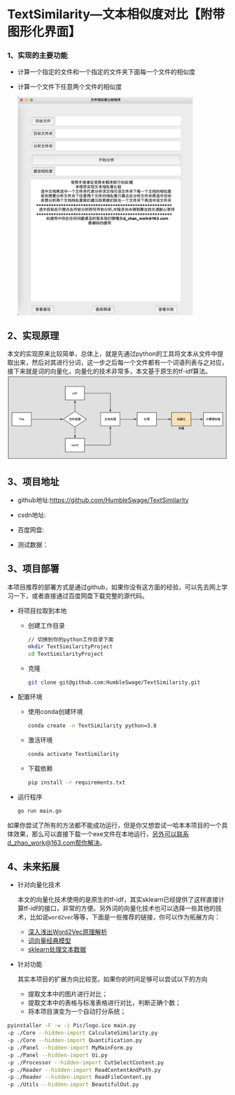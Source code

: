 # TextSimilarity—文本相似度对比【附带图形化界面】

### 1、实现的主要功能

- 计算一个指定的文件和一个指定的文件夹下面每一个文件的相似度

- 计算一个文件下任意两个文件的相似度

  <img src="Pic/UserPanel.png" width = "400" height = "500" alt="图片名称" align=center />

  
## 2、实现原理

本文的实现原来比较简单，总体上，就是先通过python的工具将文本从文件中提取出来，然后对其进行分词，这一步之后每一个文件都有一个词语列表与之对应，接下来就是词的向量化，向量化的技术非常多，本文基于原生的tf-idf算法。
<img src="Pic/Framework.png">

## 3、项目地址

- github地址:https://github.com/HumbleSwage/TextSimilarity

- csdn地址:

- 百度网盘:

- 测试数据：

  

## 3、项目部署

本项目推荐的部署方式是通过github，如果你没有这方面的经验，可以先去网上学习一下，或者直接通过百度网盘下载完整的源代码。

- 将项目拉取到本地

  - 创建工作目录

    ```bash
    // 切换到你的python工作目录下面
    mkdir TextSimilarityProject
    cd TextSimilarityProject
    ```

  - 克隆

    ```bash
    git clone git@github.com:HumbleSwage/TextSimilarity.git
    ```

- 配置环境

  - 使用conda创建环境

    ```bash
    conda create -n TextSimilarity python=3.8
    ```

  - 激活环境

    ```bash
    conda activate TextSimilarity
    ```

  - 下载依赖

    ```bash
    pip install -r requirements.txt
    ```

- 运行程序

  ```bash
  go run main.go
  ```

如果你尝试了所有的方法都不能成功运行，但是你又想尝试一哈本本项目的一个具体效果，那么可以直接下载一个exe文件在本地运行，另外可以联系d_zhao_work@163.com帮你解决。

## 4、未来拓展

- 针对向量化技术

  本文的向量化技术使用的是原生的tf-idf，其实sklearn已经提供了这样直接计算tf-idf的接口，非常的方便。另外词的向量化技术也可以选择一些其他的技术，比如说`word2vec`等等，下面是一些推荐的链接，你可以作为拓展方向：

  - [深入浅出Word2Vec原理解析](https://zhuanlan.zhihu.com/p/114538417)
  - [词向量经典模型](https://zhuanlan.zhihu.com/p/51682879)
  - [sklearn处理文本数据](https://www.sklearncn.cn/59/)

- 针对功能

  其实本项目的扩展方向比较宽，如果你的时间足够可以尝试以下的方向

  - 提取文本中的图片进行对比；
  - 提取文本中的表格与标准表格进行对比，判断正确个数；
  - 将本项目演变为一个自动打分系统；

```bash
pyinstaller -F -w -i Pic/logo.ico main.py 
-p ./Core --hidden-import CalculateSimilarity.py 
-p ./Core --hidden-import Quantification.py 
-p ./Panel --hidden-import MyMainForm.py
-p ./Panel --hidden-import Ui.py
-p ./Processor --hidden-import CutSelectContent.py
-p ./Reader --hidden-import ReadContentAndPath.py
-p ./Reader --hidden-import ReadFileContent.py
-p ./Utils --hidden-import BeautifulOut.py
```

